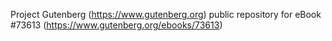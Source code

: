 Project Gutenberg (https://www.gutenberg.org) public repository for eBook #73613 (https://www.gutenberg.org/ebooks/73613)
